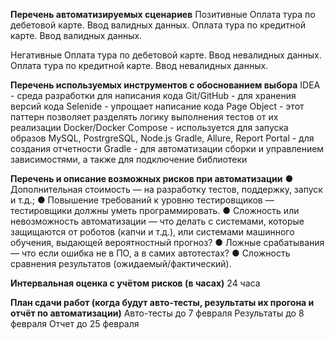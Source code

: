 **Перечень автоматизируемых сценариев**
Позитивные
Оплата тура по дебетовой карте. Ввод валидных данных.
Оплата тура по кредитной карте. Ввод валидных данных.

Негативные
Оплата тура по дебетовой карте. Ввод невалидных данных.
Оплата тура по кредитной карте. Ввод невалидных данных.

**Перечень используемых инструментов с обоснованием выбора**
IDEA - среда разработки для написания кода
Git/GitHub - для хранения версий кода
Selenide - упрощает написание кода
Page Object - этот паттерн позволяет разделять логику выполнения тестов от их реализации
Docker/Docker Compose - используется для запуска образов MySQL, PostrgreSQL, Node.js
Gradle, Allure, Report Portal - для создания отчетности
Gradle - для автоматизации сборки и управлением зависимостями, а также для подключение библиотеки

**Перечень и описание возможных рисков при автоматизации**
● Дополнительная стоимость — на разработку тестов, поддержку,
запуск и т.д.;
● Повышение требований к уровню тестировщиков — тестировщики
должны уметь программировать.
● Сложность или невозможность автоматизации — что делать с
системами, которые защищаются от роботов (капчи и т.д.), или
системами машинного обучения, выдающей вероятностный
прогноз?
● Ложные срабатывания — что если ошибка не в ПО, а в самих
автотестах?
● Сложность сравнения результатов (ожидаемый/фактический).

**Интервальная оценка с учётом рисков (в часах)**
24 часа

**План сдачи работ (когда будут авто-тесты, результаты их прогона и отчёт по автоматизации)**
Авто-тесты до 7 февраля
Результаты до 8 февраля
Отчет до 25 февраля
